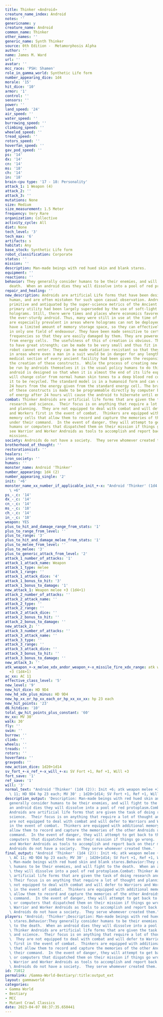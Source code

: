 ```yaml
---
title: Thinker «Android»
creature_name_index: Android
notes: ''
genericname: y
creature_name: Android
common_name: Thinker
other_names: ''
generic_name: Synth Thinker
source: 0th Edition -  Metamorphosis Alpha
author: ''
name: James M. Ward
url: ''
avatar: ''
mcc_race: 'PSH: Shamen'
role_in_gamma_world: Synthetic Life form
number_appearing_dice: 1d4
morale: '15'
hit_dice: '10'
armor: '1'
control: ''
sensors: ''
power: ''
land_speed: '24'
air_speed: ''
water_speed: ''
burrowing_speed: ''
climbing_speed: ''
wheeled_speed: ''
tread_speed: ''
rotors_speed: ''
hoverfan_speed: ''
gav_pod_speed: ''
ps: '14'
dx: '14'
cn: '14'
ms: '18'
ch: '14'
in: '18'
brain-cpu type: '17 - 18: Personality'
attack_1: 1 Weapon (4)
attack_2: ''
attack_3: ''
mutations: None
size: Medium
size_measurement: 1.5 Meter
frequency: Very Rare
organization: Collective
activity_cycle: All
diet: None
tech_level: '3'
tech_max: '6'
artifacts: s
habitat: Any
base_stock: Synthetic Life form
robot_classification: Corporate
status: ''
mission: ''
description: Man-made beings with red hued skin and blank stares.
equipment: ''
reactions: ''
behavior: They generally consider humans to be their enemies, and will fight to the
  death.  When an android dies they will dissolve into a pool of red protoplasm.
repair_and_healing: ''
new_description: Androids are artificial Life forms that have been designed to appear
  human, and are often mistaken for such upon casual observation. Androids were considered
  primitive and antiquated by the super-science metrics of the Ancient Ones, as their
  primary utility had been largely superseded by the use of soft-light and hard-light
  holograms. Still, there were times and places where economics favored the use of
  the ever-sturdy android. Thus, many were still in use at the time of the Great Disaster.  They
  are especially prevalent in areas where holograms can not be deployed. All androids
  have a limited amount of memory storage space, so they can effectively be taught
  in only one field of endeavour. They have been made sensitive to certain sonics
  frequencies so that they are easily damaged by them. They are powered by energy
  from energy cells.  The usefulness of this of creation is obvious. They can be made
  to have great strength; can be made to be very small and thus fit in places an engineering
  robot cannot enter. They can be made radiation resistant so that they can operate
  in areas where even a man in a suit would be in danger for any length of time. The
  medical section of every ancient facility had been given the responsibility for
  the creation of these constructs.  While the process of creating new Androids can
  be run by androids themselves it is the usual policy humans to do this work. Each
  android is designed so that when it is almost the end of its life expectancy it
  will change color from normal human skin tones to a deep blood red color. This allows
  it to be recycled. The standard model is in a humanoid form and can operate for
  24 hours from the energy given from the standard energy cell. The brain structure
  of these constructs is made to be programmable directly by computer banks. Lack
  of energy after 24 hours will cause the android to hibernate until energy is restored.
combat: Thinker Androids are artificial life forms that are given the task of doing
  research and science.  Their focus is on anything that require a lot of thought
  and planning.  They are not equipped to deal with combat and will defer to Warriors
  and Workers first in the event of combat.  Thinkers are equipped with additional
  memory cells that allow them to record and capture the memories of the other Androids
  under their command.  In the event of danger, they will attempt to get back to the
  humans or computers that dispatched them on their mission if things go wrong.  They
  see Warrior and Worker Androids as tools to accomplish and report back on their
  missions.
society: Androids do not have a society.  They serve whomever created them.
brotherhood_of_thought: ''
restorationsist: ''
healers: ''
iron_society: ''
humans: ''
monster_name: Android 'Thinker'
number_appearing: 1d4 (2)
number_appearing_single: '2'
init: '+6'
monster_name_xx_number_if_applicable_init_+-x: "Android 'Thinker' (1d4 (2)): Init\
  \ +6"
ps_-_c: '14'
dx_-_c: '14'
cn_-_c: '14'
ms_-_c: '18'
ch_-_c: '14'
in_-_c: '18'
weapon: YES
plus_to_hit_and_damage_range_from_stats: '1'
plus_to_range_from_level: ''
plus_to_range: '3'
plus_to_hit_and_damage_melee_from_stats: '1'
plus_to_melee_from_level: ''
plus_to_melee: '3'
plus_to_generic_attack_from_level: '2'
attack_1_number_of_attacks: '1'
attack_1_attack_name: Weapon
attack_1_type: melee
attack_1_range: ''
attack_1_attack_dice: '4'
attack_1_bonus_to_hit: '3'
attack_1_bonus_to_damage: '1'
new_attack_1: Weapon melee +3 (1d4+1)
attack_2_number_of_attacks: ''
attack_2_attack_name: ''
attack_2_type: ''
attack_2_range: ''
attack_2_attack_dice: ''
attack_2_bonus_to_hit: ''
attack_2_bonus_to_damage: ''
new_attack_2: ''
attack_3_number_of_attacks: ''
attack_3_attack_name: ''
attack_3_type: ''
attack_3_range: ''
attack_3_attack_dice: ''
attack_3_bonus_to_hit: ''
attack_3_bonus_to_damage: ''
new_attack_3: ''
atk_weapon_+-x_melee_xdx_andor_weapon_+-x_missile_fire_xdx_range: atk weapon melee
  +3 (1d4+1)
ac_xx: AC 11
effective_class_level: '5'
new_level: '9'
new_hit_dice: HD 9D4
new_hd_xdx_plus_minus: HD 9D4
new_hp_xx_or_hp_xx_each_or_hp_xx_xx_xx: hp 23 each
new_hit_points: '23'
d6_hitdice: '10'
total_gw_hit_points_plus_constant: '60'
mv_xx: MV 30'
walk: 30'
fly: ''
swim: ''
burrow: ''
climb: ''
wheels: ''
treads: ''
rotors: ''
hoverfans: ''
gravpods: ''
new_action_dice: 1d20+1d14
sv_fort_+-x_ref_+-x_will_+-x: SV Fort +1, Ref +1, Will +3
fort_save: '1'
ref_save: '1'
will: '3'
normal_text: "Android 'Thinker' (1d4 (2)): Init +6; atk weapon melee +3 (1d4+1); AC\
  \ 11; HD 9D4 hp 23 each; MV 30' ; 1d20+1d14; SV Fort +1, Ref +1, Will +3"
description_output: 'Description: Man-made beings with red hued skin and blank stares.Behavior:They
  generally consider humans to be their enemies, and will fight to the death.  When
  an android dies they will dissolve into a pool of red protoplasm.Combat: Thinker
  Androids are artificial life forms that are given the task of doing research and
  science.  Their focus is on anything that require a lot of thought and planning.  They
  are not equipped to deal with combat and will defer to Warriors and Workers first
  in the event of combat.  Thinkers are equipped with additional memory cells that
  allow them to record and capture the memories of the other Androids under their
  command.  In the event of danger, they will attempt to get back to the humans or
  computers that dispatched them on their mission if things go wrong.  They see Warrior
  and Worker Androids as tools to accomplish and report back on their missions.Society:
  Androids do not have a society.  They serve whomever created them.'
final_output: "Android 'Thinker' (1d4 (2)): Init +6; atk weapon melee +3 (1d4+1);\
  \ AC 11; HD 9D4 hp 23 each; MV 30' ; 1d20+1d14; SV Fort +1, Ref +1, Will +3NoneDescription:\
  \ Man-made beings with red hued skin and blank stares.Behavior:They generally consider\
  \ humans to be their enemies, and will fight to the death.  When an android dies\
  \ they will dissolve into a pool of red protoplasm.Combat: Thinker Androids are\
  \ artificial life forms that are given the task of doing research and science. \
  \ Their focus is on anything that require a lot of thought and planning.  They are\
  \ not equipped to deal with combat and will defer to Warriors and Workers first\
  \ in the event of combat.  Thinkers are equipped with additional memory cells that\
  \ allow them to record and capture the memories of the other Androids under their\
  \ command.  In the event of danger, they will attempt to get back to the humans\
  \ or computers that dispatched them on their mission if things go wrong.  They see\
  \ Warrior and Worker Androids as tools to accomplish and report back on their missions.Society:\
  \ Androids do not have a society.  They serve whomever created them."
players: "Android; 'Thinker';Description: Man-made beings with red hued skin and blank\
  \ stares.Behavior:They generally consider humans to be their enemies, and will fight\
  \ to the death.  When an android dies they will dissolve into a pool of red protoplasm.Combat:\
  \ Thinker Androids are artificial life forms that are given the task of doing research\
  \ and science.  Their focus is on anything that require a lot of thought and planning.\
  \  They are not equipped to deal with combat and will defer to Warriors and Workers\
  \ first in the event of combat.  Thinkers are equipped with additional memory cells\
  \ that allow them to record and capture the memories of the other Androids under\
  \ their command.  In the event of danger, they will attempt to get back to the humans\
  \ or computers that dispatched them on their mission if things go wrong.  They see\
  \ Warrior and Worker Androids as tools to accomplish and report back on their missions.Society:\
  \ Androids do not have a society.  They serve whomever created them.|"
id: 71012
permalink: /Gamma-World-Bestiary/:title:output_ext
layout: gammaworld
categories:
- Gamma World
- Bestiary
- MCC
- Mutant Crawl Classics
date: 2023-04-07 08:37:35.650441
---
```

